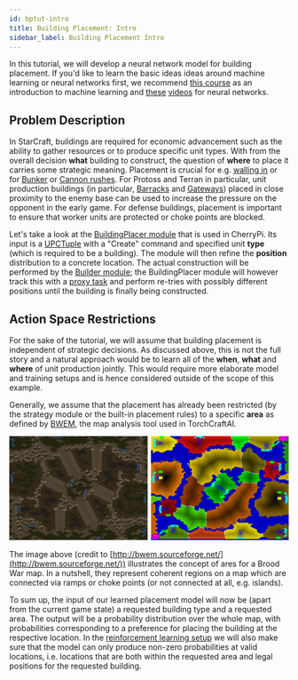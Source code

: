 ```yaml
---
id: bptut-intro
title: Building Placement: Intro
sidebar_label: Building Placement Intro
---
```


In this tutorial, we will develop a neural network model for building placement.
If you'd like to learn the basic ideas ideas around machine learning or neural networks first, we recommend [this course](https://course18.fast.ai/ml) as an introduction to machine learning and [these](https://www.youtube.com/watch?v=bxe2T-V8XRs&list=PLiaHhY2iBX9hdHaRr6b7XevZtgZRa1PoU) [videos](https://www.youtube.com/playlist?list=PL3FW7Lu3i5JvHM8ljYj-zLfQRF3EO8sYv) for neural networks.

## Problem Description

In StarCraft, buildings are required for economic advancement such as the ability to gather resources or to produce specific unit types.
With from the overall decision **what** building to construct, the question of **where** to place it carries some strategic meaning.
Placement is crucial for e.g. [walling in](https://liquipedia.net/starcraft/Walling_as_Zerg) or for [Bunker](https://liquipedia.net/starcraft/Bunker_Rush) or [Cannon rushes](https://liquipedia.net/starcraft/Cannon_Rush).
For Protoss and Terran in particular, unit production buildings (in particular, [Barracks](https://liquipedia.net/starcraft/Barracks) and [Gateways](https://liquipedia.net/starcraft/Gateway)) placed in close proximity to the enemy base can be used to increase the pressure on the opponent in the early game.
For defense buildings, placement is important to ensure that worker units are protected or choke points are blocked.

Let's take a look at the [BuildingPlacer module](modules.md) that is used in CherryPi. 
Its input is a [UPCTuple](design.md) with a "Create" command and specified unit **type** (which is required to be a building).
The module will then refine the **position** distribution to a concrete location.
The actual construction will be performed by the [Builder module](modules.md); the BuildingPlacer module will however track this with a [proxy task](design.md) and perform re-tries with possibly different positions until the building is finally being constructed.


## Action Space Restrictions

For the sake of the tutorial, we will assume that building placement is independent of strategic decisions.
As discussed above, this is not the full story and a natural approach would be to learn all of the **when**, **what** and **where** of unit production jointly.
This would require more elaborate model and training setups and is hence considered outside of the scope of this example.

Generally, we assume that the placement has already been restricted (by the strategy module or the built-in placement rules) to a specific **area** as defined by [BWEM](http://bwem.sourceforge.net/), the map analysis tool used in TorchCraftAI.

![BWEM areas on "Heartbreak Ridge"](assets/bwem-areas.png)

The image above (credit to [http://bwem.sourceforge.net/](http://bwem.sourceforge.net/)) illustrates the concept of ares for a Brood War map.
In a nutshell, they represent coherent regions on a map which are connected via ramps or choke points (or not connected at all, e.g. islands).

To sum up, the input of our learned placement model will now be (apart from the current game state) a requested building type and a requested area.
The output will be a probability distribution over the whole map, with probabilities corresponding to a preference for placing the building at the respective location.
In the [reinforcement learning setup](bptut-rl.md) we will also make sure that the model can only produce non-zero probabilities at valid locations, i.e. locations that are both within the requested area and legal positions for the requested building.
